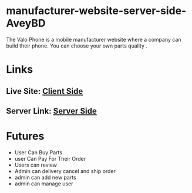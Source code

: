 # manufacturer-website-server-side-AveyBD

The Valo Phone is a mobile manufacturer website where a company can build their phone. You can choose your own parts quality .


# Links

## Live Site: [Client Side](http://valophone.web.app/ "Client Side")
## Server Link: [Server Side](https://valophone.herokuapp.com "Server Side")

# Futures 
- User Can Buy Parts
- user Can Pay For Their Order
- Users can review
- Admin can delivery cancel and ship order
- admin can add new parts
- admin can manage user
